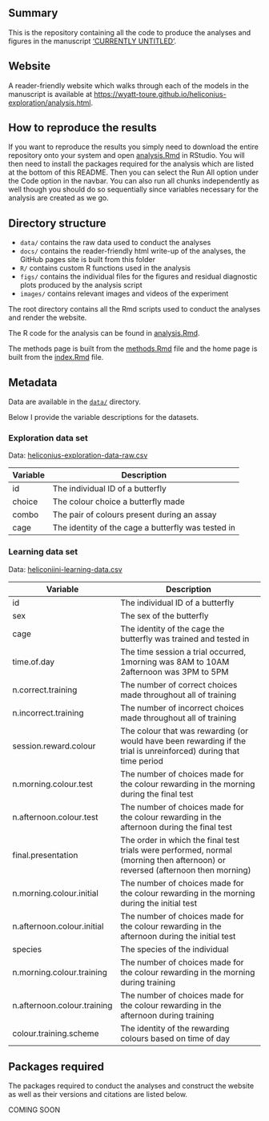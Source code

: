 ## Summary

This is the repository containing all the code to produce the analyses and
figures in the manuscript <span style="text-decoration:underline">‘CURRENTLY
UNTITLED’</span>.

## Website

A reader-friendly website which walks through each of the models in the
manuscript is available at
<https://wyatt-toure.github.io/heliconius-exploration/analysis.html>.

## How to reproduce the results

If you want to reproduce the results you simply need to download the entire
repository onto your system and open
[analysis.Rmd](https://github.com/wyatt-toure/heliconius-exploration/blob/main/analysis.Rmd)
in RStudio. You will then need to install the packages required for the analysis
which are listed at the bottom of this README. Then you can select the Run All
option under the Code option in the navbar. You can also run all chunks
independently as well though you should do so sequentially since variables
necessary for the analysis are created as we go.

## Directory structure

  - `data/` contains the raw data used to conduct the analyses
  - `docs/` contains the reader-friendly html write-up of the analyses, the
    GitHub pages site is built from this folder
  - `R/` contains custom R functions used in the analysis
  - `figs/` contains the individual files for the figures and residual
    diagnostic plots produced by the analysis script
  - `images/` contains relevant images and videos of the experiment

The root directory contains all the Rmd scripts used to conduct the analyses and
render the website.

The R code for the analysis can be found in
[analysis.Rmd](https://github.com/wyatt-toure/heliconius-exploration/blob/main/analysis.Rmd).

The methods page is built from the
[methods.Rmd](https://github.com/wyatt-toure/heliconius-exploration/blob/main/methods.Rmd)
file and the home page is built from the
[index.Rmd](https://github.com/wyatt-toure/heliconius-exploration/blob/main/index.Rmd)
file.

## Metadata

Data are available in the
[`data/`](https://github.com/wyatt-toure/heliconius-exploration/blob/main/data/)
directory.

Below I provide the variable descriptions for the datasets. 

### Exploration data set

Data: [heliconius-exploration-data-raw.csv](https://github.com/wyatt-toure/heliconius-exploration/blob/main/data/heliconius-exploration-data-raw.csv)

| Variable | Description                                        |
|----------|----------------------------------------------------|
| id       | The individual ID of a butterfly                   |
| choice   | The colour choice a butterfly made                 |
| combo    | The pair of colours present during an assay        |
| cage     | The identity of the cage a butterfly was tested in |

### Learning data set 

Data: [heliconiini-learning-data.csv](https://github.com/wyatt-toure/heliconius-exploration/blob/main/data/heliconiini-learning-data.csv)

| Variable                    | Description                                                                                                                   |
|-----------------------------|-------------------------------------------------------------------------------------------------------------------------------|
| id                          | The individual ID of a butterfly                                                                                              |
| sex                         | The sex of the butterfly                                                                                                      |
| cage                        | The identity of the cage the butterfly was trained and tested in                                                              |
| time.of.day                 | The time session a trial occurred, 1morning was 8AM to 10AM 2afternoon was 3PM to 5PM                                         |
| n.correct.training          | The number of correct choices made throughout all of training                                                                 |
| n.incorrect.training        | The number of incorrect choices made throughout all of training                                                               |
| session.reward.colour       | The colour that was rewarding (or would have been rewarding if the trial is unreinforced) during that time period             |
| n.morning.colour.test       | The number of choices made for the colour rewarding in the morning during the final test                                      |
| n.afternoon.colour.test     | The number of choices made for the colour rewarding in the afternoon during the final test                                    |
| final.presentation          | The order in which the final test trials were performed, normal (morning then afternoon) or reversed (afternoon then morning) |
| n.morning.colour.initial    | The number of choices made for the colour rewarding in the morning during the initial test                                    |
| n.afternoon.colour.initial  | The number of choices made for the colour rewarding in the afternoon during the initial test                                  |
| species                     | The species of the individual                                                                                                 |
| n.morning.colour.training   | The number of choices made for the colour rewarding in the morning during training                                            |
| n.afternoon.colour.training | The number of choices made for the colour rewarding in the afternoon during training                                          |
| colour.training.scheme      | The identity of the rewarding colours based on time of day                                                                    |

## Packages required 

The packages required to conduct the analyses and construct the website as well
as their versions and citations are listed below.

COMING SOON

